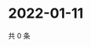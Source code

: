 # 2022-01-11

共 0 条

<!-- BEGIN WEIBO -->
<!-- 最后更新时间 Tue Jan 11 2022 17:00:44 GMT+0800 (China Standard Time) -->

<!-- END WEIBO -->
